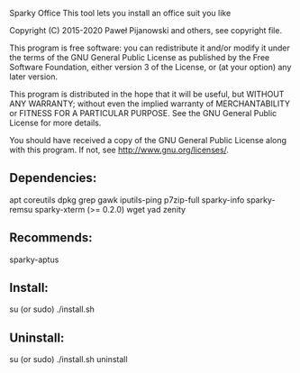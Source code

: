 Sparky Office
This tool lets you install an office suit you like

Copyright (C) 2015-2020 Paweł Pijanowski and others, see copyright file.

This program is free software: you can redistribute it and/or modify
it under the terms of the GNU General Public License as published by
the Free Software Foundation, either version 3 of the License, or
(at your option) any later version.

This program is distributed in the hope that it will be useful,
but WITHOUT ANY WARRANTY; without even the implied warranty of
MERCHANTABILITY or FITNESS FOR A PARTICULAR PURPOSE.  See the
GNU General Public License for more details.

You should have received a copy of the GNU General Public License
along with this program.  If not, see <http://www.gnu.org/licenses/>.

Dependencies:
-------------
apt
coreutils
dpkg
grep
gawk
iputils-ping
p7zip-full
sparky-info
sparky-remsu
sparky-xterm (>= 0.2.0)
wget
yad
zenity

Recommends:
-------------
sparky-aptus

Install:
-------------
su (or sudo) 
./install.sh

Uninstall:
-------------
su (or sudo)
./install.sh uninstall
